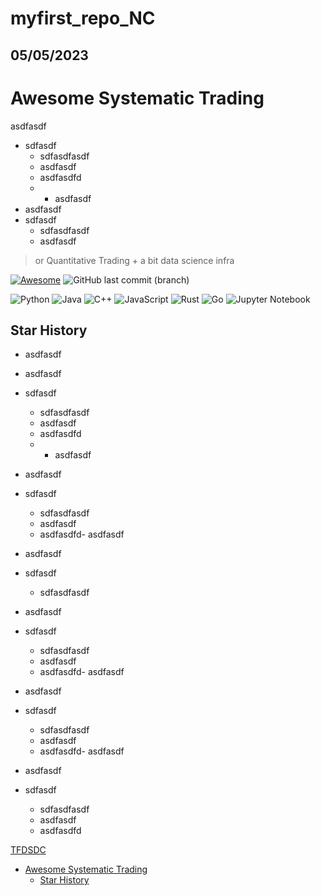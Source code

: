 # myfirst_repo_NC
## 05/05/2023
# Awesome Systematic Trading

asdfasdf
- sdfasdf
  - sdfasdfasdf
  - asdfasdf
  - asdfasdfd
  - - asdfasdf
- asdfasdf
- sdfasdf
  - sdfasdfasdf
  - asdfasdf
> or Quantitative Trading + a bit data science infra


[![Awesome](https://awesome.re/badge.svg)](https://awesome.re)
![GitHub last commit (branch)](https://img.shields.io/github/last-commit/wangzhe3224/awesome-systematic-trading/master)

![Python](https://img.shields.io/badge/python-3670A0?style=for-the-badge&logo=python&logoColor=ffdd54)
![Java](https://img.shields.io/badge/java-%23ED8B00.svg?style=for-the-badge&logo=java&logoColor=white)
![C++](https://img.shields.io/badge/c++-%2300599C.svg?style=for-the-badge&logo=c%2B%2B&logoColor=white)
![JavaScript](https://img.shields.io/badge/javascript-%23323330.svg?style=for-the-badge&logo=javascript&logoColor=%23F7DF1E)
![Rust](https://img.shields.io/badge/rust-%23000000.svg?style=for-the-badge&logo=rust&logoColor=white)
![Go](https://img.shields.io/badge/go-%2300ADD8.svg?style=for-the-badge&logo=go&logoColor=white)
![Jupyter Notebook](https://img.shields.io/badge/jupyter-%23FA0F00.svg?style=for-the-badge&logo=jupyter&logoColor=white)

## Star History

- asdfasdf
- asdfasdf
- sdfasdf
  - sdfasdfasdf
  - asdfasdf
  - asdfasdfd
  - - asdfasdf
- asdfasdf
- sdfasdf
  - sdfasdfasdf
  - asdfasdf
  - asdfasdfd- asdfasdf
- asdfasdf
- sdfasdf
  - sdfasdfasdf

- asdfasdf
- sdfasdf
  - sdfasdfasdf
  - asdfasdf
  - asdfasdfd- asdfasdf
- asdfasdf
- sdfasdf
  - sdfasdfasdf
  - asdfasdf
  - asdfasdfd- asdfasdf
- asdfasdf
- sdfasdf
  - sdfasdfasdf
  - asdfasdf
  - asdfasdfd

[TFDSDC](#05-05-2023)
  
- [Awesome Systematic Trading](#awesome-systematic-trading)
  - [Star History](#star-history)
